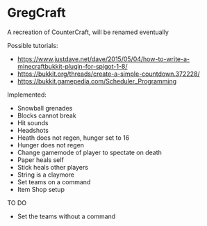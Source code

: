 # GregCraft
A recreation of CounterCraft, will be renamed eventually

Possible tutorials: 
- https://www.justdave.net/dave/2015/05/04/how-to-write-a-minecraftbukkit-plugin-for-spigot-1-8/
- https://bukkit.org/threads/create-a-simple-countdown.372228/
- https://bukkit.gamepedia.com/Scheduler_Programming

Implemented:
- Snowball grenades
- Blocks cannot break
- Hit sounds
- Headshots
- Heath does not regen, hunger set to 16
- Hunger does not regen
- Change gamemode of player to spectate on death
- Paper heals self
- Stick heals other players
- String is a claymore
- Set teams on a command
- Item Shop setup

TO DO
- Set the teams without a command
